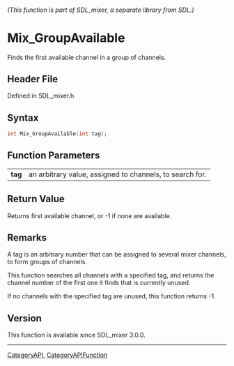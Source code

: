 ###### (This function is part of SDL_mixer, a separate library from SDL.)
# Mix_GroupAvailable

Finds the first available channel in a group of channels.

## Header File

Defined in SDL_mixer.h

## Syntax

```c
int Mix_GroupAvailable(int tag);

```

## Function Parameters

|             |                                                          |
| ----------- | -------------------------------------------------------- |
| **tag**     | an arbitrary value, assigned to channels, to search for. |

## Return Value

Returns first available channel, or -1 if none are available.

## Remarks

A tag is an arbitrary number that can be assigned to several mixer
channels, to form groups of channels.

This function searches all channels with a specified tag, and returns the
channel number of the first one it finds that is currently unused.

If no channels with the specified tag are unused, this function returns -1.

## Version

This function is available since SDL_mixer 3.0.0.

----
[CategoryAPI](CategoryAPI), [CategoryAPIFunction](CategoryAPIFunction)


